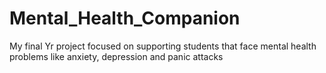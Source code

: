 # Mental_Health_Companion
My final Yr project focused on supporting students that face mental health problems like anxiety, depression and panic attacks
